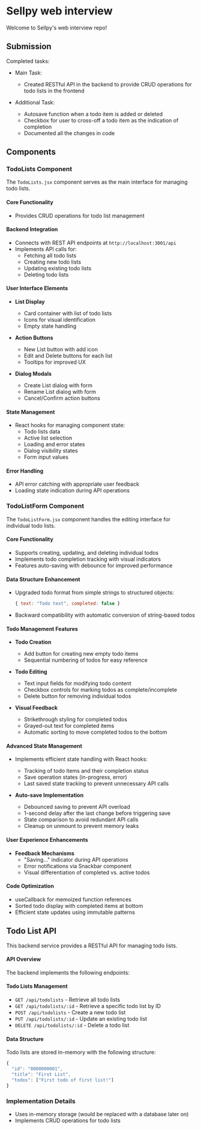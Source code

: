 # Sellpy web interview

Welcome to Sellpy's web interview repo!

## Submission

Completed tasks:
- Main Task:
  - Created RESTful API in the backend to provide CRUD operations for todo lists in the frontend

- Additional Task:
  - Autosave function when a todo item is added or deleted
  - Checkbox for user to cross-off a todo item as the indication of completion
  - Documented all the changes in code

## Components

### TodoLists Component

The `TodoLists.jsx` component serves as the main interface for managing todo lists.

#### Core Functionality
- Provides CRUD operations for todo list management

#### Backend Integration
- Connects with REST API endpoints at `http://localhost:3001/api`
- Implements API calls for:
  - Fetching all todo lists
  - Creating new todo lists
  - Updating existing todo lists
  - Deleting todo lists

#### User Interface Elements
- **List Display**
  - Card container with list of todo lists
  - Icons for visual identification
  - Empty state handling
  
- **Action Buttons**
  - New List button with add icon
  - Edit and Delete buttons for each list
  - Tooltips for improved UX

- **Dialog Modals**
  - Create List dialog with form
  - Rename List dialog with form
  - Cancel/Confirm action buttons

#### State Management
- React hooks for managing component state:
  - Todo lists data
  - Active list selection
  - Loading and error states
  - Dialog visibility states
  - Form input values

#### Error Handling
- API error catching with appropriate user feedback
- Loading state indication during API operations

### TodoListForm Component

The `TodoListForm.jsx` component handles the editing interface for individual todo lists.

#### Core Functionality
- Supports creating, updating, and deleting individual todos
- Implements todo completion tracking with visual indicators
- Features auto-saving with debounce for improved performance

#### Data Structure Enhancement
- Upgraded todo format from simple strings to structured objects:
  ```javascript
  { text: "Todo text", completed: false }
  ```
- Backward compatibility with automatic conversion of string-based todos

#### Todo Management Features
- **Todo Creation**
  - Add button for creating new empty todo items
  - Sequential numbering of todos for easy reference
  
- **Todo Editing**
  - Text input fields for modifying todo content
  - Checkbox controls for marking todos as complete/incomplete
  - Delete button for removing individual todos
  
- **Visual Feedback**
  - Strikethrough styling for completed todos
  - Grayed-out text for completed items
  - Automatic sorting to move completed todos to the bottom

#### Advanced State Management
- Implements efficient state handling with React hooks:
  - Tracking of todo items and their completion status
  - Save operation states (in-progress, error)
  - Last saved state tracking to prevent unnecessary API calls
  
- **Auto-save Implementation**
  - Debounced saving to prevent API overload
  - 1-second delay after the last change before triggering save
  - State comparison to avoid redundant API calls
  - Cleanup on unmount to prevent memory leaks

#### User Experience Enhancements
- **Feedback Mechanisms**
  - "Saving..." indicator during API operations
  - Error notifications via Snackbar component
  - Visual differentiation of completed vs. active todos

#### Code Optimization
- useCallback for memoized function references
- Sorted todo display with completed items at bottom
- Efficient state updates using immutable patterns

## Todo List API

This backend service provides a RESTful API for managing todo lists.

#### API Overview

The backend implements the following endpoints:

#### Todo Lists Management

- `GET /api/todolists` - Retrieve all todo lists
- `GET /api/todolists/:id` - Retrieve a specific todo list by ID
- `POST /api/todolists` - Create a new todo list
- `PUT /api/todolists/:id` - Update an existing todo list
- `DELETE /api/todolists/:id` - Delete a todo list

#### Data Structure

Todo lists are stored in-memory with the following structure:

```javascript
{
  "id": "0000000001",
  "title": "First List",
  "todos": ["First todo of first list!"]
}
```

### Implementation Details

- Uses in-memory storage (would be replaced with a database later on)
- Implements CRUD operations for todo lists


